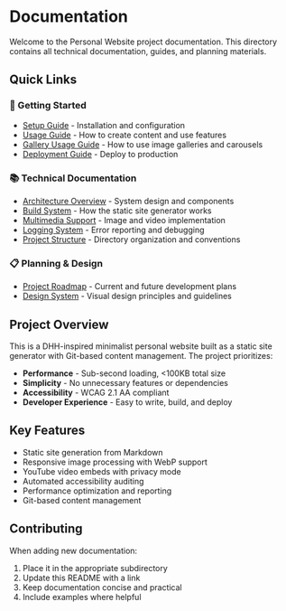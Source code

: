 # Documentation

Welcome to the Personal Website project documentation. This directory contains all technical documentation, guides, and planning materials.

## Quick Links

### 🚀 Getting Started
- [Setup Guide](./guides/SETUP.md) - Installation and configuration
- [Usage Guide](./guides/USAGE.md) - How to create content and use features
- [Gallery Usage Guide](./guides/GALLERY_USAGE.md) - How to use image galleries and carousels
- [Deployment Guide](./guides/DEPLOYMENT.md) - Deploy to production

### 📚 Technical Documentation
- [Architecture Overview](./technical/ARCHITECTURE.md) - System design and components
- [Build System](./technical/BUILD_SYSTEM.md) - How the static site generator works
- [Multimedia Support](./technical/MULTIMEDIA.md) - Image and video implementation
- [Logging System](./technical/LOGGING.md) - Error reporting and debugging
- [Project Structure](./PROJECT_STRUCTURE.md) - Directory organization and conventions

### 📋 Planning & Design
- [Project Roadmap](./planning/ROADMAP.md) - Current and future development plans
- [Design System](./planning/DESIGN_SYSTEM.md) - Visual design principles and guidelines

## Project Overview

This is a DHH-inspired minimalist personal website built as a static site generator with Git-based content management. The project prioritizes:

- **Performance** - Sub-second loading, <100KB total size
- **Simplicity** - No unnecessary features or dependencies
- **Accessibility** - WCAG 2.1 AA compliant
- **Developer Experience** - Easy to write, build, and deploy

## Key Features

- Static site generation from Markdown
- Responsive image processing with WebP support
- YouTube video embeds with privacy mode
- Automated accessibility auditing
- Performance optimization and reporting
- Git-based content management

## Contributing

When adding new documentation:
1. Place it in the appropriate subdirectory
2. Update this README with a link
3. Keep documentation concise and practical
4. Include examples where helpful 